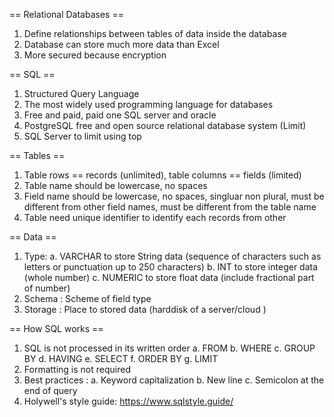 == Relational Databases == 
1. Define relationships between tables of data inside the database 
2. Database can store much more data than Excel 
3. More secured because encryption 

== SQL == 
1. Structured Query Language 
2. The most widely used programming language for databases 
3. Free and paid, paid one SQL server and oracle
4. PostgreSQL free and open source relational database system (Limit)
5. SQL Server to limit using top 

== Tables == 
1. Table rows == records (unlimited), table columns == fields (limited)
2. Table name should be lowercase, no spaces
3. Field name should be lowercase, no spaces, singluar non plural, must be different from other field names, must be different from the table name 
4. Table need unique identifier to identify each records from other

== Data == 
1. Type: 
    a. VARCHAR to store String data (sequence of characters such as letters or punctuation up to 250 characters)
    b. INT to store integer data (whole number)
    c. NUMERIC to store float data (include fractional part of number)
2. Schema : Scheme of field type 
3. Storage : Place to stored data (harddisk of a server/cloud )

== How SQL works == 
1. SQL is not processed in its written order 
    a. FROM 
    b. WHERE 
    c. GROUP BY 
    d. HAVING
    e. SELECT
    f. ORDER BY 
    g. LIMIT 
2. Formatting is not required 
3. Best practices : 
    a. Keyword capitalization 
    b. New line 
    c. Semicolon at the end of query 
4. Holywell's style guide: https://www.sqlstyle.guide/

